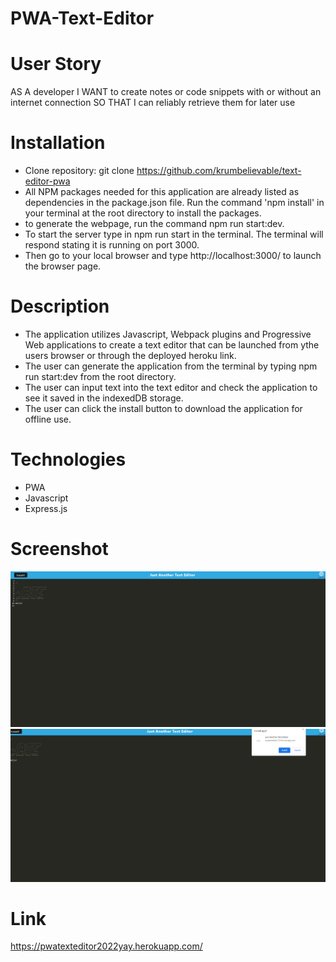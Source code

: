 # PWA-Text-Editor

# User Story
AS A developer
I WANT to create notes or code snippets with or without an internet connection
SO THAT I can reliably retrieve them for later use

# Installation
* Clone repository: git clone https://github.com/krumbelievable/text-editor-pwa
* All NPM packages needed for this application are already listed as dependencies in the package.json file. Run the command 'npm install' in your terminal at the root directory to install the packages. 
* to generate the webpage, run the command npm run start:dev.
* To start the server type in npm run start in the terminal. The terminal will respond stating it is running on port 3000.
* Then go to your local browser and type http://localhost:3000/ to launch the browser page. 

# Description
* The application utilizes Javascript, Webpack plugins and Progressive Web applications to create a text editor that can be launched from ythe users browser or through the deployed heroku link. 
* The user can generate the application from the terminal by typing npm run start:dev from the root directory. 
* The user can input text into the text editor and check the application to see it saved in the indexedDB storage. 
* The user can click the install button to download the application for offline use. 


# Technologies
* PWA
* Javascript 
* Express.js 

# Screenshot 
![Alt Text](/screenshots/PWA%20Text%20Editor%20Screenshot%201.png)
![Alt Text](/screenshots/PWA%20Text%20Editor%20Screenshot%202.png)


# Link 
https://pwatexteditor2022yay.herokuapp.com/
